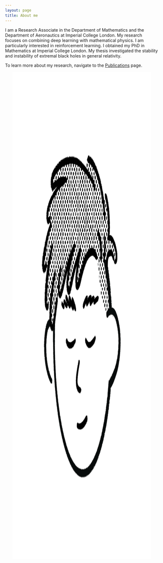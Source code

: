 ```yaml
---
layout: page
title: About me
---
```


I am a Research Associate in the Department of Mathematics and the Department of Aeronautics at Imperial College London. My research focuses on combining deep learning with mathematical physics. I am particularly interested in reinforcement learning.
I obtained my PhD in Mathematics at Imperial College London.
My thesis investigated the stability and instability of extremal black holes in general relativity.

To learn more about my research, navigate to the [Publications](/publications) page.

<div style="text-align: center;">
    <img src="../picture.png" alt="A drawing" style="height: 40vh; width: auto; max-width: 90%;">
</div>


